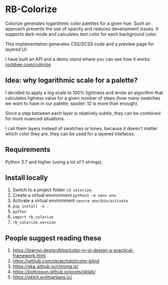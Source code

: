# RB-Colorize

Colorize generates logarithmic color palettes for a given hue. Such an approach prevents the use of opacity and reduces development issues. It supports dark mode and calculates text color for each background color.

This implementation generates CSS/SCSS code and a preview page for layered UI.

I have built an API and a demo stand where you can see how it works: [rockbee.com/colorize](https://rockbee.com/colorize)

## Idea: why logarithmic scale for a palette?

I decided to apply a log scale to 100% lightness and wrote an algorithm that calculates ligtness value for a given number of steps (how many swatches we want to have in our palette; spoiler: 12 is more than enough).

Since a step between each layer is relatively subtle, they can be combined for more nuanced situations.

I call them layers instead of swatches or tones, because it doesn't matter which color they are, they can be used for a layered intefaces.

## Requirements

Python 3.7 and higher (using a lot of f-strings).

## Install locally

1. Switch to a project folder `cd colorize`.
1. Create a virtual environment `python3 -m venv env`.
1. Activate a virtual environment `source env/bin/activate`
1. `pip install -e .`
1. `python`
1. `import rb_colorize`
2. `rb_colorize.version`

## People suggest reading these

1. https://learnui.design/blog/color-in-ui-design-a-practical-framework.html
2. https://github.com/skratchdot/color-blind
3. https://gka.github.io/chroma.js/
4. https://bottosson.github.io/posts/oklab/
5. https://oklch.evilmartians.io/
